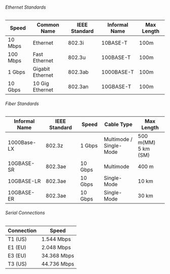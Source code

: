 
###### Ethernet Standards

| Speed    | Common Name      | IEEE Standard | Informal Name | Max Length |
| -------- | ---------------- | ------------- | ------------- | ---------- |
| 10 Mbps  | Ethernet         | 802.3i        | 10BASE-T      | 100m       |
| 100 Mbps | Fast Ethernet    | 802.3u        | 100BASE-T     | 100m       |
| 1 Gbps   | Gigabit Ethernet | 802.3ab       | 1000BASE-T    | 100m       |
| 10 Gbps  | 10 Gig Ethernet  | 802.3an       | 10GBASE-T     | 100m       |

###### Fiber Standards

| Informal Name | IEEE Standard | Speed   | Cable Type                  | Max Length             |
| ------------- | ------------- | ------- | --------------------------- | ---------------------- |
| 1000Base-LX   | 802.3z        | 1 Gbps  | Multimode / <br>Single-Mode | 500 m(MM)<br>5 km (SM) |
| 10GBASE-SR    | 802.3ae       | 10 Gbps | Multimode                   | 400 m                  |
| 10GBASE-LR    | 802.3ae       | 10 Gbps | Single-Mode                 | 10 km                  |
| 10GBASE-ER    | 802.3ae       | 10 Gbps | Single-Mode                 | 30 km                  |

###### Serial Connections

| Connection | Speed       |
| ---------- | ----------- |
| T1 (US)    | 1.544 Mbps  |
| E1 (EU)    | 2.048 Mbps  |
| E3 (EU)    | 34.368 Mbps |
| T3 (US)    | 44.736 Mbps |
